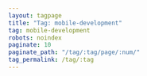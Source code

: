 ```yaml
---
layout: tagpage
title: "Tag: mobile-development"
tag: mobile-development
robots: noindex
paginate: 10
paginate_path: "/tag/:tag/page/:num/"
tag_permalink: /tag/:tag
---
```


